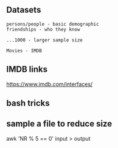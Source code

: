 ## Datasets

	persons/people - basic demographic
	friendships - who they know

	...1000 - larger sample size

	Movies - IMDB
		

## IMDB links

https://www.imdb.com/interfaces/

## bash tricks
## sample a file to reduce size
awk 'NR % 5 == 0' input > output



